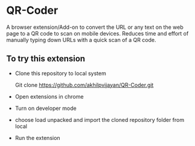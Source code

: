 # QR-Coder
A browser extension/Add-on to convert the URL or any text on the web page to a QR code to scan on mobile devices. Reduces time and effort of manually typing down URLs with a quick scan of a QR code.

To try this extension
------------------------------------------------------------------------------------------------------------------------------
- Clone this repository to local system

  Git clone https://github.com/akhilpvijayan/QR-Coder.git

- Open extensions in chrome
- Turn on developer mode
- choose load unpacked and import the cloned repository folder from local
- Run the extension
